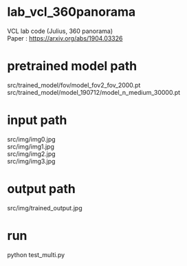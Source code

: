 # lab_vcl_360panorama
VCL lab code (Julius, 360 panorama)    
Paper : https://arxiv.org/abs/1904.03326    
    
# pretrained model path   
src/trained_model/fov/model_fov2_fov_2000.pt   
src/trained_model/model_190712/model_n_medium_30000.pt   
    
# input path
src/img/img0.jpg   
src/img/img1.jpg   
src/img/img2.jpg   
src/img/img3.jpg   
    
# output path   
src/img/trained_output.jpg    
    
# run    
python test_multi.py    





